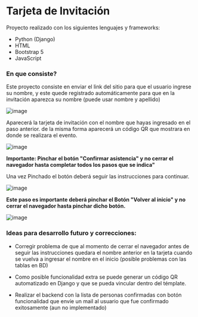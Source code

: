 # Tarjeta de Invitación



Proyecto realizado con los siguientes lenguajes y frameworks:

* Python (Django)
* HTML
* Bootstrap 5
* JavaScript



###	En que consiste?

Este proyecto consiste en enviar el link del sitio para que el usuario ingrese su nombre, y este quede registrado automáticamente para que en la invitación aparezca su nombre (puede usar nombre y apellido)

![image](https://github.com/julioznava/Tarjeta-Invitacion/assets/67343722/95ac0351-38d4-4d18-918a-5e4b8545f721)


Aparecerá la tarjeta de invitación con el nombre que hayas ingresado en el paso anterior. de la misma forma aparecerá un código QR que mostrara en donde se realizara el evento. 

![image](https://github.com/julioznava/Tarjeta-Invitacion/assets/67343722/3de66d48-75c1-4619-8172-097b66859b55)






**Importante: Pinchar el botón "Confirmar asistencia" y no cerrar el navegador hasta completar todos los pasos que se indica"**



Una vez Pinchado el botón deberá seguir las instrucciones para continuar.

![image](https://github.com/julioznava/Tarjeta-Invitacion/assets/67343722/7ae1a2c8-1a93-4e4b-b771-c0f930a14802)




**Este paso es importante deberá pinchar el Botón "Volver al inicio" y no cerrar el navegador hasta pinchar dicho botón.**

![image](https://github.com/julioznava/Tarjeta-Invitacion/assets/67343722/623c4f8c-1783-4965-8829-cb1786123985)



###	Ideas para desarrollo futuro y correcciones:

* Corregir problema de que al momento de cerrar el navegador antes de seguir las instrucciones quedara el nombre anterior en la tarjeta cuando se vuelva a ingresar el nombre en el inicio (posible problemas con las tablas en BD)

* Como posible funcionalidad extra se puede generar un código QR automatizado en Django y que se pueda vincular dentro del témplate.
* Realizar el backend con la lista de personas confirmadas con botón funcionalidad que envíe un mail al usuario que fue confirmado exitosamente (aun no implementado) 

